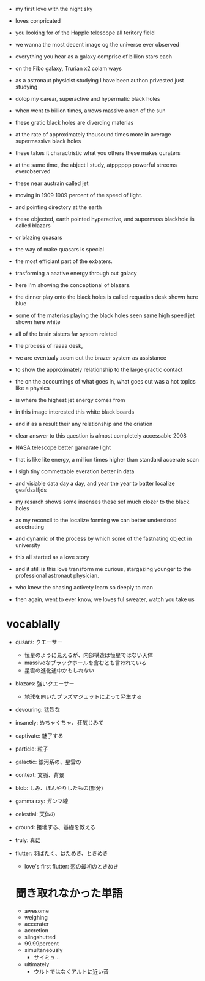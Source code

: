 - my first love with the night sky
- loves conpricated

- you looking for of the Happle telescope all teritory field
- we wanna the most decent image og the universe ever observed
- everything you hear as a galaxy comprise of billion stars each
- on the Fibo galaxy, Trurian x2 colam ways

- as a astronaut physicist studying I have been authon privested
just studying
- dolop my carear, superactive and hypermatic black holes
- when went to billion times, arrows massive arron of the sun
- these gratic black holes are diverding materias
- at the rate of approximately thousound times more in average supermassive black holes

- these takes it charactristic what you others these makes quraters
- at the same time, the abject I study, atpppppp powerful streems everobserved
- these near austrain called jet
-  moving in 1909  1909 percent of the speed of light.
- and pointing directory at the earth

- these objected, earth pointed hyperactive, and supermass blackhole is called blazars
- or blazing quasars
- the way of make quasars is special
- the most efficiant part of the exbaters.
- trasforming a aaative energy through out galacy

- here I'm showing the conceptional of blazars.
- the dinner play onto the black holes is called requation desk shown here blue
- some of the materias playing the black holes seen same high speed jet shown here white
- all of the brain sisters far system related
- the process of raaaa desk,

- we are eventualy zoom out the brazer system as assistance
- to show the approximately relationship to the large gractic contact

- the on the accountings of what goes in, what goes out was a hot topics like a physics
- is where the highest jet energy comes from
- in this image interested this white black boards
- and if as a result their any relationship and the criation

- clear answer to this question is almost completely accessable 2008
- NASA telescope better gamarate light
- that is like lite energy, a million times higher than standard accerate scan
- I sigh tiny commettable everation better in data
- and visiable data day a day, and year the year to batter localize geafdsalfjds
- my resarch shows some insenses these sef much clozer to the black holes

- as my reconcil to the localize forming we can better understood accetrating
- and dynamic of the process by which some of the fastnating object in university

- this all started as a love story
- and it still is this love transform me curious, stargazing younger  to the professional
astronaut physician.
- who knew the chasing activety learn so deeply to man
- then again, went to ever know, we loves ful sweater, watch you take us

# vocablally

- qusars: クエーサー
  - 恒星のように見えるが、内部構造は恒星ではない天体
  - massiveなブラックホールを含むとも言われている
  - 星雲の進化途中かもしれない
- blazars: 強いクエーサー
  - 地球を向いたプラズマジェットによって発生する
-  devouring: 猛烈な
- insanely: めちゃくちゃ、狂気じみて
- captivate: 魅了する
- particle: 粒子
- galactic: 銀河系の、星雲の
- context: 文脈、背景
- blob: しみ、ぼんやりしたもの(部分)
- gamma ray: ガンマ線
- celestial: 天体の
- ground: 接地する、基礎を教える
- truly: 真に
- flutter: 羽ばたく、はためき、ときめき
  - love's first flutter: 恋の最初のときめき



  # 聞き取れなかった単語
  - awesome
  - weighing
  - accerater
  - accretion
  - slingshutted
  - 99.99percent
  - simultaneously
    - サイミュ...
  - ultimately
    - ウルトではなくアルトに近い音
